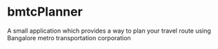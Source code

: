# bmtcPlanner
A small application which provides a way to plan your travel route using Bangalore metro transportation corporation

